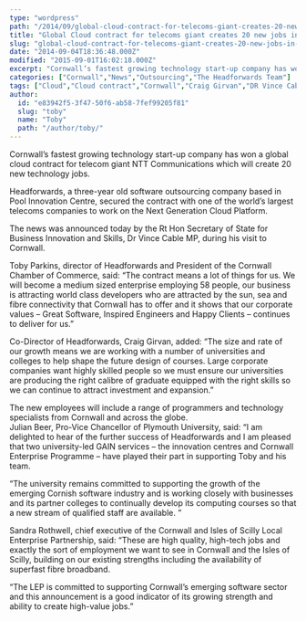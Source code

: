 ```yaml
---
type: "wordpress"
path: "/2014/09/global-cloud-contract-for-telecoms-giant-creates-20-new-jobs-in-cornwall"
title: "Global Cloud contract for telecoms giant creates 20 new jobs in Cornwall"
slug: "global-cloud-contract-for-telecoms-giant-creates-20-new-jobs-in-cornwall"
date: "2014-09-04T18:36:48.000Z"
modified: "2015-09-01T16:02:18.000Z"
excerpt: "Cornwall’s fastest growing technology start-up company has won a global cloud contract for telecom giant NTT Communications which will create 20 new technology jobs. Headforwards, a three-year old software outsourcing company based in Pool Innovation Centre, secured the contract with one of the world’s largest telecoms companies to work on the Next Generation Cloud Platform. \[…\]"
categories: ["Cornwall","News","Outsourcing","The Headforwards Team"]
tags: ["Cloud","Cloud contract","Cornwall","Craig Girvan","DR Vince Cable","jobs in cornwall","Julian Beer","LEP","new jobs in cornwall","NTT","NTT Europe partners","NTT partners","NTT telecoms","pool innovation centre","sandra rothwell","software careers cornwall","software companies in cornwall","software jobs","software jobs cornwall","software jobs cornwll","software jobs in cornwall","software jobs uk","toby parkins","Vinca Cable"]
author:
  id: "e83942f5-3f47-50f6-ab58-7fef99205f81"
  slug: "toby"
  name: "Toby"
  path: "/author/toby/"
---
```

Cornwall’s fastest growing technology start-up company has won a global cloud contract for telecom giant NTT Communications which will create 20 new technology jobs.

Headforwards, a three-year old software outsourcing company based in Pool Innovation Centre, secured the contract with one of the world’s largest telecoms companies to work on the Next Generation Cloud Platform.

The news was announced today by the Rt Hon Secretary of State for Business Innovation and Skills, Dr Vince Cable MP, during his visit to Cornwall.

Toby Parkins, director of Headforwards and President of the Cornwall Chamber of Commerce, said: “The contract means a lot of things for us. We will become a medium sized enterprise employing 58 people, our business is attracting world class developers who are attracted by the sun, sea and fibre connectivity that Cornwall has to offer and it shows that our corporate values – Great Software, Inspired Engineers and Happy Clients – continues to deliver for us.”

Co-Director of Headforwards, Craig Girvan, added: “The size and rate of our growth means we are working with a number of universities and colleges to help shape the future design of courses. Large corporate companies want highly skilled people so we must ensure our universities are producing the right calibre of graduate equipped with the right skills so we can continue to attract investment and expansion.”

The new employees will include a range of programmers and technology specialists from Cornwall and across the globe.  
Julian Beer, Pro-Vice Chancellor of Plymouth University, said: “I am delighted to hear of the further success of Headforwards and I am pleased that two university-led GAIN services – the innovation centres and Cornwall Enterprise Programme – have played their part in supporting Toby and his team.

“The university remains committed to supporting the growth of the emerging Cornish software industry and is working closely with businesses and its partner colleges to continually develop its computing courses so that a new stream of qualified staff are available. ”

Sandra Rothwell, chief executive of the Cornwall and Isles of Scilly Local Enterprise Partnership, said: “These are high quality, high-tech jobs and exactly the sort of employment we want to see in Cornwall and the Isles of Scilly, building on our existing strengths including the availability of superfast fibre broadband.

“The LEP is committed to supporting Cornwall’s emerging software sector and this announcement is a good indicator of its growing strength and ability to create high-value jobs.”